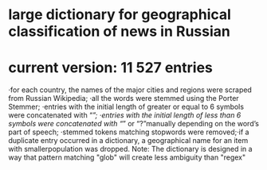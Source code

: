# large dictionary for geographical classification of news in Russian
# current version: 11 527 entries

·for each country, the names of the major cities and regions were scraped from Russian Wikipedia;
·all the words were stemmed using the Porter Stemmer;
·entries with the initial length of greater or equal to 6 symbols were concatenated with “*”;
·entries with the initial length of less than 6 symbols were concatenated with “*” or “?”manually depending on the word’s part of speech;
·stemmed tokens matching stopwords were removed;·if a duplicate entry occurred in a dictionary, a geographical name for an item with smallerpopulation was dropped.
Note:
The dictionary is designed in a way that pattern matching "glob" will create less ambiguity than "regex"


